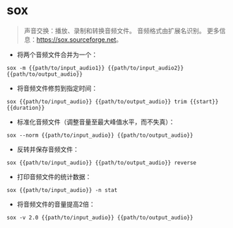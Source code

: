 # sox

> 声音交换：播放、录制和转换音频文件。
> 音频格式由扩展名识别。
> 更多信息：<https://sox.sourceforge.net>。

- 将两个音频文件合并为一个：

`sox -m {{path/to/input_audio1}} {{path/to/input_audio2}} {{path/to/output_audio}}`

- 将音频文件修剪到指定时间：

`sox {{path/to/input_audio}} {{path/to/output_audio}} trim {{start}} {{duration}}`

- 标准化音频文件（调整音量至最大峰值水平，而不失真）：

`sox --norm {{path/to/input_audio}} {{path/to/output_audio}}`

- 反转并保存音频文件：

`sox {{path/to/input_audio}} {{path/to/output_audio}} reverse`

- 打印音频文件的统计数据：

`sox {{path/to/input_audio}} -n stat`

- 将音频文件的音量提高2倍：

`sox -v 2.0 {{path/to/input_audio}} {{path/to/output_audio}}`